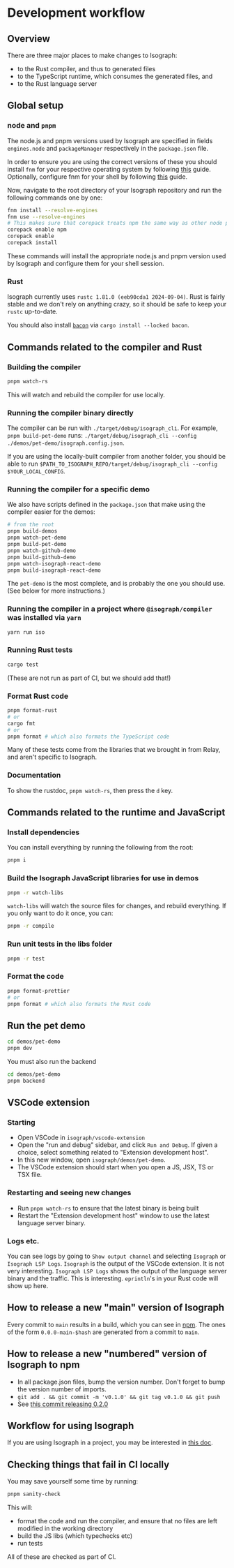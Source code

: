 # Development workflow

## Overview

There are three major places to make changes to Isograph:

- to the Rust compiler, and thus to generated files
- to the TypeScript runtime, which consumes the generated files, and
- to the Rust language server

## Global setup

### node and `pnpm`

The node.js and pnpm versions used by Isograph are specified in fields `engines.node` and `packageManager` respectively in the `package.json` file.

In order to ensure you are using the correct versions of these you should install `fnm` for your respective operating system by following [this](https://github.com/Schniz/fnm?tab=readme-ov-file#installation) guide. Optionally, configure fnm for your shell by following [this](https://github.com/Schniz/fnm?tab=readme-ov-file#shell-setup) guide.

Now, navigate to the root directory of your Isograph repository and run the following commands one by one:

```bash
fnm install --resolve-engines
fnm use --resolve-engines
# This makes sure that corepack treats npm the same way as other node package managers. More information at this link: https://github.com/nodejs/corepack?tab=readme-ov-file#corepack-enable--name
corepack enable npm
corepack enable
corepack install
```

These commands will install the appropriate node.js and pnpm version used by Isograph and configure them for your shell session.

### Rust

Isograph currently uses `rustc 1.81.0 (eeb90cda1 2024-09-04)`. Rust is fairly stable and we don't rely on anything crazy, so it should be safe to keep your `rustc` up-to-date.

You should also install [`bacon`](https://dystroy.org/bacon/) via `cargo install --locked bacon`.

## Commands related to the compiler and Rust

### Building the compiler

```sh
pnpm watch-rs
```

This will watch and rebuild the compiler for use locally.

### Running the compiler binary directly

The compiler can be run with `./target/debug/isograph_cli`. For example, `pnpm build-pet-demo` runs: `./target/debug/isograph_cli --config ./demos/pet-demo/isograph.config.json`.

If you are using the locally-built compiler from another folder, you should be able to run `$PATH_TO_ISOGRAPH_REPO/target/debug/isograph_cli --config $YOUR_LOCAL_CONFIG`.

### Running the compiler for a specific demo

We also have scripts defined in the `package.json` that make using the compiler easier for the demos:

```sh
# from the root
pnpm build-demos
pnpm watch-pet-demo
pnpm build-pet-demo
pnpm watch-github-demo
pnpm build-github-demo
pnpm watch-isograph-react-demo
pnpm build-isograph-react-demo
```

The `pet-demo` is the most complete, and is probably the one you should use. (See below for more instructions.)

### Running the compiler in a project where `@isograph/compiler` was installed via `yarn`

```sh
yarn run iso
```

### Running Rust tests

```sh
cargo test
```

(These are not run as part of CI, but we should add that!)

### Format Rust code

```sh
pnpm format-rust
# or
cargo fmt
# or
pnpm format # which also formats the TypeScript code
```

Many of these tests come from the libraries that we brought in from Relay, and aren't specific to Isograph.

### Documentation

To show the rustdoc, `pnpm watch-rs`, then press the `d` key.

## Commands related to the runtime and JavaScript

### Install dependencies

You can install everything by running the following from the root:

```sh
pnpm i
```

### Build the Isograph JavaScript libraries for use in demos

```sh
pnpm -r watch-libs
```

`watch-libs` will watch the source files for changes, and rebuild everything. If you only want to do it once, you can:

```sh
pnpm -r compile
```

### Run unit tests in the libs folder

```sh
pnpm -r test
```

### Format the code

```sh
pnpm format-prettier
# or
pnpm format # which also formats the Rust code
```

## Run the pet demo

```sh
cd demos/pet-demo
pnpm dev
```

You must also run the backend

```sh
cd demos/pet-demo
pnpm backend
```

## VSCode extension

### Starting

- Open VSCode in `isograph/vscode-extension`
- Open the "run and debug" sidebar, and click `Run and Debug`. If given a choice, select something related to "Extension development host".
- In this new window, open `isograph/demos/pet-demo`.
- The VSCode extension should start when you open a JS, JSX, TS or TSX file.

### Restarting and seeing new changes

- Run `pnpm watch-rs` to ensure that the latest binary is being built
- Restart the "Extension development host" window to use the latest language server binary.

### Logs etc.

You can see logs by going to `Show output channel` and selecting `Isograph` or `Isograph LSP Logs`. `Isograph` is the output of the VSCode extension. It is not very interesting. `Isograph LSP Logs` shows the output of the language server binary and the traffic. This is interesting. `eprintln`'s in your Rust code will show up here.

## How to release a new "main" version of Isograph

Every commit to `main` results in a build, which you can see in [npm](https://www.npmjs.com/package/@isograph/compiler?activeTab=versions). The ones of the form `0.0.0-main-$hash` are generated from a commit to `main`.

## How to release a new "numbered" version of Isograph to npm

- In all package.json files, bump the version number. Don't forget to bump the version number of imports.
- `git add . && git commit -m 'v0.1.0' && git tag v0.1.0 && git push`
- See [this commit releasing 0.2.0](https://github.com/isographlabs/isograph/commit/e36acab1a018e18bdae0558be08952693af3b6a8)

## Workflow for using Isograph

If you are using Isograph in a project, you may be interested in [this doc](../workflow).

## Checking things that fail in CI locally

You may save yourself some time by running:

```sh
pnpm sanity-check
```

This will:

- format the code and run the compiler, and ensure that no files are left modified in the working directory
- build the JS libs (which typechecks etc)
- run tests

All of these are checked as part of CI.
